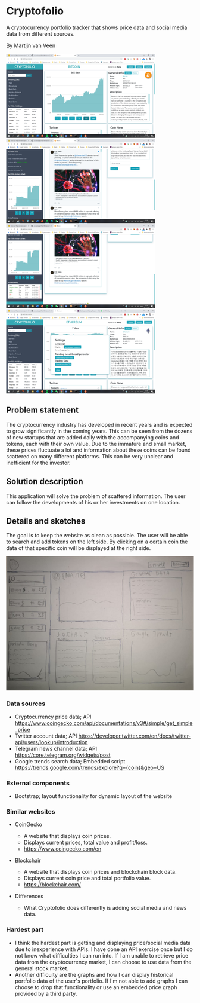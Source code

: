 


# Cryptofolio
A cryptocurrency portfolio tracker that shows price data and social media data from different sources.

By Martijn van Veen

<img src="doc/cryptofolio_screenshot_1_4.png" alt="Website UI Top" width="400" > <img src="doc/cryptofolio_screenshot_2_4.png" alt="Website UI Middle" width="400" >
<img src="doc/cryptofolio_screenshot_3_4.png" alt="Website UI Bottom" width="400" > <img src="doc/cryptofolio_screenshot_4_4.png" alt="Website UI Bottom" width="400" >

## Problem statement
The cryptocurrency industry has developed in recent years and is expected to grow significantly in the coming years. This can be seen from the dozens of new startups that are added daily with the accompanying coins and tokens, each with their own value.
Due to the immature and small market, these prices fluctuate a lot and information about these coins can be found scattered on many different platforms. This can be very unclear and inefficient for the investor.

## Solution description
This application will solve the problem of scattered information. The user can follow the developments of his or her investments on one location. 

## Details and sketches
The goal is to keep the website as clean as possible. The user will be able to search and add tokens on the left side. By clicking on a certain coin the data of that specific coin will be displayed at the right side.

![Website design sketch](doc/Cryptofolio_sketch.jpeg)


### Data sources
- Cryptocurrency price data; API
https://www.coingecko.com/api/documentations/v3#/simple/get_simple_price 
- Twitter account data; API
https://developer.twitter.com/en/docs/twitter-api/users/lookup/introduction 
- Telegram news channel data; API
https://core.telegram.org/widgets/post 
- Google trends search data; Embedded script
https://trends.google.com/trends/explore?q={coin}&geo=US 

### External components
- Bootstrap; layout functionality for dynamic layout of the website

### Similar websites
- CoinGecko
  - A website that displays coin prices.
  - Displays current prices, total value and profit/loss.
  - https://www.coingecko.com/en

- Blockchair
  - A website that displays coin prices and blockchain block data.
  - Displays current coin price and total portfolio value.
  - https://blockchair.com/
  
- Differences
  - What Cryptofolio does differently is adding social media and news data.

### Hardest part
- I think the hardest part is getting and displaying price/social media data due to inexperience with APIs. I have done an API exercise once but I do not know what difficulties I can run into. If I am unable to retrieve price data from the cryptocurrency market, I can choose to use data from the general stock market.
- Another difficulty are the graphs and how I can display historical portfolio data of the user's portfolio. If I'm not able to add graphs I can choose to drop that functionality or use an embedded price graph provided by a third party.


